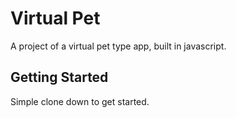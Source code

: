 # Virtual Pet
A project of a virtual pet type app, built in javascript. 

## Getting Started
Simple clone down to get started.


